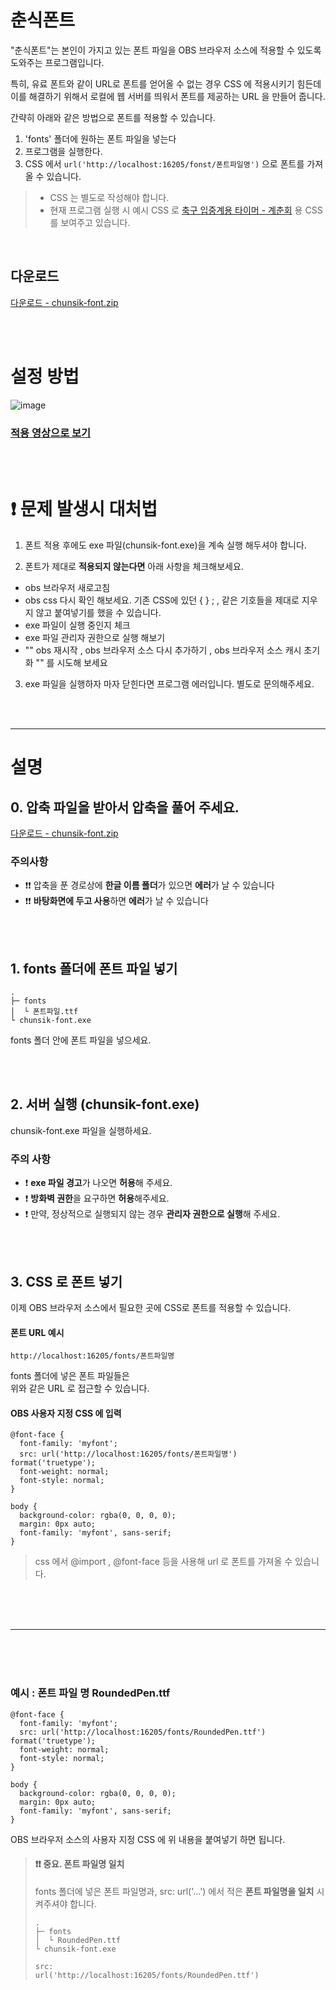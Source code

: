 # 춘식폰트 
  
"춘식폰트"는 본인이 가지고 있는 폰트 파일을 OBS 브라우저 소스에 적용할 수 있도록 도와주는 프로그램입니다.  
    
특히, 유료 폰트와 같이 URL로 폰트를 얻어올 수 없는 경우 CSS 에 적용시키기 힘든데  
이를 해결하기 위해서 로컬에 웹 서버를 띄워서 폰트를 제공하는 URL 을 만들어 줍니다.  
  
간략히 아래와 같은 방법으로 폰트를 적용할 수 있습니다.  
  
1. 'fonts' 폴더에 원하는 폰트 파일을 넣는다      
2. 프로그램을 실행한다.  
3. CSS 에서 <code>url('http:/\/localhost:16205/fonst/폰트파일명')</code> 으로 폰트를 가져올 수 있습니다.   
  
> - CSS 는 별도로 작성해야 합니다.
> - 현재 프로그램 실행 시 예시 CSS 로 [축구 입중계용 타이머 - 계춘회](https://github.com/PhysicksKim/FootballScoreBoard-gyechunhoe) 용 CSS를 보여주고 있습니다.  

<br>  
  
## 다운로드  
[다운로드 - chunsik-font.zip](https://github.com/PhysicksKim/chunsikfont/releases/tag/v1.0.x)
   
<br><br>
  
# 설정 방법  
  
![image](https://github.com/PhysicksKim/chunsikfont/assets/101965836/2a2a5df0-300f-466c-bbf0-8ac12bf0fd68)  
  
### [적용 영상으로 보기](https://youtu.be/aJVfU5bGavI?si=r0cS6-wpEJTi0BM8)  
  
<br><br>  
  
# ❗ 문제 발생시 대처법    
1. 폰트 적용 후에도 exe 파일(chunsik-font.exe)을 계속 실행 해두셔야 합니다.  
   
2. 폰트가 제대로 **적용되지 않는다면** 아래 사항을 체크해보세요.
  - obs 브라우저 새로고침  
  - obs css 다시 확인 해보세요. 기존 CSS에 있던 \{ \} ; , 같은 기호들을 제대로 지우지 않고 붙여넣기를 했을 수 있습니다.      
  - exe 파일이 실행 중인지 체크    
  - exe 파일 관리자 권한으로 실행 해보기    
  - "" obs 재시작 , obs 브라우저 소스 다시 추가하기 , obs 브라우저 소스 캐시 초기화 "" 를 시도해 보세요     

  
3. exe 파일을 실행하자 마자 닫힌다면 프로그램 에러입니다. 별도로 문의해주세요.  
  
<br><br>

---

# 설명  
  
## 0. 압축 파일을 받아서 압축을 풀어 주세요.
  
[다운로드 - chunsik-font.zip](https://github.com/PhysicksKim/chunsikfont/releases/tag/v1.0.x)

### 주의사항

- ❗❗ 압축을 푼 경로상에 **한글 이름 폴더**가 있으면 **에러**가 날 수 있습니다
- ❗❗ **바탕화면에 두고 사용**하면 **에러**가 날 수 있습니다

<br><br>

## 1. fonts 폴더에 폰트 파일 넣기

```
.
├─ fonts
│  └ 폰트파일.ttf
└ chunsik-font.exe
```

fonts 폴더 안에 폰트 파일을 넣으세요.

<br><br>

## 2. 서버 실행 (chunsik-font.exe)  
  
chunsik-font.exe 파일을 실행하세요.  
  
### 주의 사항  
  
- ❗ **exe 파일 경고**가 나오면 **허용**해 주세요.  
- ❗ **방화벽 권한**을 요구하면 **허용**해주세요.  
- ❗ 만약, 정상적으로 실행되지 않는 경우 **관리자 권한으로 실행**해 주세요.  
  
<br><br>  
  
## 3. CSS 로 폰트 넣기  
  
이제 OBS 브라우저 소스에서 필요한 곳에 CSS로 폰트를 적용할 수 있습니다.    
  
#### 폰트 URL 예시  
  
```
http://localhost:16205/fonts/폰트파일명
```
  
fonts 폴더에 넣은 폰트 파일들은  
위와 같은 URL 로 접근할 수 있습니다.   
  
#### OBS 사용자 지정 CSS 에 입력    

```
@font-face {
  font-family: 'myfont';
  src: url('http://localhost:16205/fonts/폰트파일명') format('truetype');
  font-weight: normal;
  font-style: normal;
}

body {
  background-color: rgba(0, 0, 0, 0);
  margin: 0px auto;
  font-family: 'myfont', sans-serif;
}
```
  
> css 에서 @import , @font-face 등을 사용해 url 로 폰트를 가져올 수 있습니다.  
  
<br><br><br>
  
---
  
<br><br><br>  
   
### 예시 : 폰트 파일 명 RoundedPen.ttf  
  
```
@font-face {
  font-family: 'myfont';
  src: url('http://localhost:16205/fonts/RoundedPen.ttf') format('truetype');
  font-weight: normal;
  font-style: normal;
}

body {
  background-color: rgba(0, 0, 0, 0);
  margin: 0px auto;
  font-family: 'myfont', sans-serif;
}
```
OBS 브라우저 소스의 사용자 지정 CSS 에 위 내용을 붙여넣기 하면 됩니다.  
  
> #### ❗❗ 중요. 폰트 파일명 일치   
> fonts 폴더에 넣은 폰트 파일명과, src: url('...') 에서 적은 **폰트 파일명을 일치** 시켜주셔야 합니다.   
>    
> ```  
> .
> ├─ fonts
> │  └ RoundedPen.ttf
> └ chunsik-font.exe
> ```
>  
> <code>src: url('http://localhost:16205/fonts/RoundedPen.ttf')</code>   
  
